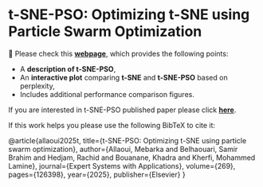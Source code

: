 # t-SNE-PSO: Optimizing t-SNE using Particle Swarm Optimization

📌 Please check this **[webpage](https://m-allaoui.github.io/t-SNE-PSO/)**, which provides the following points:

- A **description of t-SNE-PSO**,
- An **interactive plot** comparing **t-SNE** and **t-SNE-PSO** based on perplexity,
- Includes additional performance comparison figures.

If you are interested in t-SNE-PSO published paper please click **[here](https://doi.org/10.1016/j.eswa.2025.126398)**.

If this work helps you please use the following BibTeX to cite it:

@article{allaoui2025t,
  title={t-SNE-PSO: Optimizing t-SNE using particle swarm optimization},
  author={Allaoui, Mebarka and Belhaouari, Samir Brahim and Hedjam, Rachid and Bouanane, Khadra and Kherfi, Mohammed Lamine},
  journal={Expert Systems with Applications},
  volume={269},
  pages={126398},
  year={2025},
  publisher={Elsevier}
}
